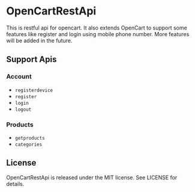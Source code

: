# OpenCartRestApi
This is restful api for opencart. It also extends OpenCart to support some features like register and login using mobile phone number. More features will be added in the future.

## Support Apis

### Account

- `registerdevice`
- `register`
- `login`
- `logout`

### Products
- `getproducts`
- `categories`

## License
OpenCartRestApi is released under the MIT license. See LICENSE for details.
